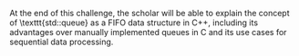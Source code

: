 At the end of this challenge, the scholar will be able to explain the concept of \texttt{std::queue} as a FIFO data structure in C++, including its advantages over manually implemented queues in C and its use cases for sequential data processing.
